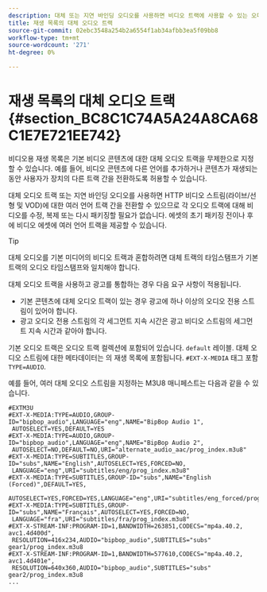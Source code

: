 ```yaml
---
description: 대체 또는 지연 바인딩 오디오를 사용하면 비디오 트랙에 사용할 수 있는 오디오 트랙 간에 전환할 수 있습니다. 이러한 방식으로, 사용자는 비디오가 재생될 때 언어 트랙을 선택할 수 있다.
title: 재생 목록의 대체 오디오 트랙
source-git-commit: 02ebc3548a254b2a6554f1ab34afbb3ea5f09bb8
workflow-type: tm+mt
source-wordcount: '271'
ht-degree: 0%

---
```


# 재생 목록의 대체 오디오 트랙 {#section_BC8C1C74A5A24A8CA68C1E7E721EE742}

비디오용 재생 목록은 기본 비디오 콘텐츠에 대한 대체 오디오 트랙을 무제한으로 지정할 수 있습니다. 예를 들어, 비디오 콘텐츠에 다른 언어를 추가하거나 콘텐츠가 재생되는 동안 사용자가 장치의 다른 트랙 간을 전환하도록 허용할 수 있습니다.

대체 오디오 트랙 또는 지연 바인딩 오디오를 사용하면 HTTP 비디오 스트림(라이브/선형 및 VOD)에 대한 여러 언어 트랙 간을 전환할 수 있으므로 각 오디오 트랙에 대해 비디오를 수정, 복제 또는 다시 패키징할 필요가 없습니다. 에셋의 초기 패키징 전이나 후에 비디오 에셋에 여러 언어 트랙을 제공할 수 있습니다.

>[!TIP]
>
>대체 오디오를 기본 미디어의 비디오 트랙과 혼합하려면 대체 트랙의 타임스탬프가 기본 트랙의 오디오 타임스탬프와 일치해야 합니다.

대체 오디오 트랙을 사용하고 광고를 통합하는 경우 다음 요구 사항이 적용됩니다.

* 기본 콘텐츠에 대체 오디오 트랙이 있는 경우 광고에 하나 이상의 오디오 전용 스트림이 있어야 합니다.
* 광고 오디오 전용 스트림의 각 세그먼트 지속 시간은 광고 비디오 스트림의 세그먼트 지속 시간과 같아야 합니다.

기본 오디오 트랙은 오디오 트랙 컬렉션에 포함되어 있습니다. `default` 레이블. 대체 오디오 스트림에 대한 메타데이터는 의 재생 목록에 포함됩니다. `#EXT-X-MEDIA` 태그 포함 `TYPE=AUDIO`.

예를 들어, 여러 대체 오디오 스트림을 지정하는 M3U8 매니페스트는 다음과 같을 수 있습니다.

```
#EXTM3U 
#EXT-X-MEDIA:TYPE=AUDIO,GROUP-ID="bipbop_audio",LANGUAGE="eng",NAME="BipBop Audio 1", 
 AUTOSELECT=YES,DEFAULT=YES 
#EXT-X-MEDIA:TYPE=AUDIO,GROUP-ID="bipbop_audio",LANGUAGE="eng",NAME="BipBop Audio 2", 
 AUTOSELECT=NO,DEFAULT=NO,URI="alternate_audio_aac/prog_index.m3u8" 
#EXT-X-MEDIA:TYPE=SUBTITLES,GROUP-ID="subs",NAME="English",AUTOSELECT=YES,FORCED=NO, 
 LANGUAGE="eng",URI="subtitles/eng/prog_index.m3u8" 
#EXT-X-MEDIA:TYPE=SUBTITLES,GROUP-ID="subs",NAME="English (Forced)",DEFAULT=YES, 
 AUTOSELECT=YES,FORCED=YES,LANGUAGE="eng",URI="subtitles/eng_forced/prog_index.m3u8" 
#EXT-X-MEDIA:TYPE=SUBTITLES,GROUP-ID="subs",NAME="Français",AUTOSELECT=YES,FORCED=NO, 
 LANGUAGE="fra",URI="subtitles/fra/prog_index.m3u8" 
#EXT-X-STREAM-INF:PROGRAM-ID=1,BANDWIDTH=263851,CODECS="mp4a.40.2, avc1.4d400d", 
 RESOLUTION=416x234,AUDIO="bipbop_audio",SUBTITLES="subs"  
gear1/prog_index.m3u8 
#EXT-X-STREAM-INF:PROGRAM-ID=1,BANDWIDTH=577610,CODECS="mp4a.40.2, avc1.4d401e", 
 RESOLUTION=640x360,AUDIO="bipbop_audio",SUBTITLES="subs" 
gear2/prog_index.m3u8 
... 
```
